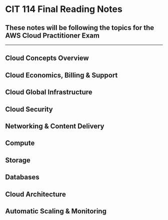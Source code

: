 # CIT 114 Final Reading Notes

## These notes will be following the topics for the AWS Cloud Practitioner Exam

------

## Cloud Concepts Overview

## Cloud Economics, Billing & Support

## Cloud Global Infrastructure

## Cloud Security

## Networking & Content Delivery

## Compute

## Storage

## Databases

## Cloud Architecture

## Automatic Scaling & Monitoring
